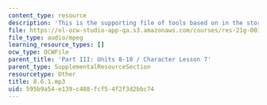 ```yaml
---
content_type: resource
description: 'This is the supporting file of tools based on in the store. '
file: https://ol-ocw-studio-app-qa.s3.amazonaws.com/courses/res-21g-003-learning-chinese-a-foundation-course-in-mandarin-spring-2011/595b9a54e139c488fcf54f2f3d2bbc74_8.6.1.mp3
file_type: audio/mpeg
learning_resource_types: []
ocw_type: OCWFile
parent_title: 'Part III: Units 8-10 / Character Lesson 7'
parent_type: SupplementalResourceSection
resourcetype: Other
title: 8.6.1.mp3
uid: 595b9a54-e139-c488-fcf5-4f2f3d2bbc74
---
```

